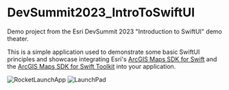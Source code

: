 # DevSummit2023_IntroToSwiftUI
Demo project from the Esri DevSummit 2023 "Introduction to SwiftUI" demo theater.

This is a simple application used to demonstrate some basic SwiftUI principles and showcase integrating Esri's [ArcGIS Maps SDK for Swift](https://github.com/Esri/arcgis-maps-sdk-swift) and the [ArcGIS Maps SDK for Swift Toolkit](https://github.com/Esri/arcgis-maps-sdk-swift-toolkit) into your application.

![RocketLaunchApp](https://user-images.githubusercontent.com/3998072/224836988-28893095-65ef-42bd-8a66-5ee396b0e079.png) ![LaunchPad](https://user-images.githubusercontent.com/3998072/224836985-ad97c294-613c-4d71-a9a1-2469fdd99a85.png)
